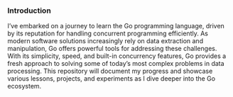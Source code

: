 ### Introduction
I’ve embarked on a journey to learn the Go programming language, driven by its reputation for handling concurrent programming efficiently. As modern software solutions increasingly rely on data extraction and manipulation, Go offers powerful tools for addressing these challenges. With its simplicity, speed, and built-in concurrency features, Go provides a fresh approach to solving some of today’s most complex problems in data processing. This repository will document my progress and showcase various lessons, projects, and experiments as I dive deeper into the Go ecosystem.
